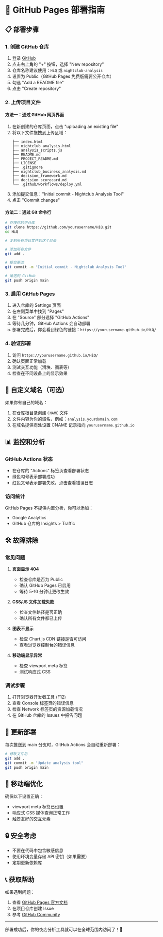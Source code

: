 # 🚀 GitHub Pages 部署指南

## 📋 部署步骤

### 1. 创建 GitHub 仓库

1. 登录 [GitHub](https://github.com)
2. 点击右上角的 "+" 按钮，选择 "New repository"
3. 仓库名称建议使用：`HiQ` 或 `nightclub-analysis`
4. 设置为 Public（GitHub Pages 免费版需要公开仓库）
5. 勾选 "Add a README file"
6. 点击 "Create repository"

### 2. 上传项目文件

#### 方法一：通过 GitHub 网页界面
1. 在新创建的仓库页面，点击 "uploading an existing file"
2. 将以下文件拖拽到上传区域：
   ```
   ├── index.html
   ├── nightclub_analysis.html
   ├── analysis_scripts.js
   ├── README.md
   ├── PROJECT_README.md
   ├── LICENSE
   ├── .gitignore
   ├── nightclub_business_analysis.md
   ├── decision_framework.md
   ├── decision_scorecard.md
   └── .github/workflows/deploy.yml
   ```
3. 添加提交信息："Initial commit - Nightclub Analysis Tool"
4. 点击 "Commit changes"

#### 方法二：通过 Git 命令行
```bash
# 克隆你的空仓库
git clone https://github.com/yourusername/HiQ.git
cd HiQ

# 复制所有项目文件到这个目录

# 添加所有文件
git add .

# 提交更改
git commit -m "Initial commit - Nightclub Analysis Tool"

# 推送到 GitHub
git push origin main
```

### 3. 启用 GitHub Pages

1. 进入仓库的 Settings 页面
2. 在左侧菜单中找到 "Pages"
3. 在 "Source" 部分选择 "GitHub Actions"
4. 等待几分钟，GitHub Actions 会自动部署
5. 部署完成后，你会看到绿色的链接：`https://yourusername.github.io/HiQ/`

### 4. 验证部署

1. 访问 `https://yourusername.github.io/HiQ/`
2. 确认页面正常加载
3. 测试交互功能（滑块、图表等）
4. 检查在不同设备上的显示效果

## 🔧 自定义域名（可选）

如果你有自己的域名：

1. 在仓库根目录创建 `CNAME` 文件
2. 文件内容为你的域名，例如：`analysis.yourdomain.com`
3. 在域名提供商处设置 CNAME 记录指向 `yourusername.github.io`

## 📊 监控和分析

### GitHub Actions 状态
- 在仓库的 "Actions" 标签页查看部署状态
- 绿色勾号表示部署成功
- 红色叉号表示部署失败，点击查看错误日志

### 访问统计
GitHub Pages 不提供内置分析，你可以添加：
- Google Analytics
- GitHub 仓库的 Insights > Traffic

## 🛠️ 故障排除

### 常见问题

1. **页面显示 404**
   - 检查仓库是否为 Public
   - 确认 GitHub Pages 已启用
   - 等待 5-10 分钟让更改生效

2. **CSS/JS 文件加载失败**
   - 检查文件路径是否正确
   - 确认所有文件都已上传

3. **图表不显示**
   - 检查 Chart.js CDN 链接是否可访问
   - 查看浏览器控制台的错误信息

4. **移动端显示异常**
   - 检查 viewport meta 标签
   - 测试响应式 CSS

### 调试步骤

1. 打开浏览器开发者工具 (F12)
2. 查看 Console 标签页的错误信息
3. 检查 Network 标签页的资源加载情况
4. 在 GitHub 仓库的 Issues 中报告问题

## 🔄 更新部署

每次推送到 main 分支时，GitHub Actions 会自动重新部署：

```bash
# 修改文件后
git add .
git commit -m "Update analysis tool"
git push origin main
```

## 📱 移动端优化

确保以下设置正确：
- viewport meta 标签已设置
- 响应式 CSS 媒体查询正常工作
- 触摸友好的交互元素

## 🔒 安全考虑

- 不要在代码中包含敏感信息
- 使用环境变量存储 API 密钥（如果需要）
- 定期更新依赖库

## 📞 获取帮助

如果遇到问题：
1. 查看 [GitHub Pages 官方文档](https://docs.github.com/en/pages)
2. 在项目仓库创建 Issue
3. 参考 [GitHub Community](https://github.community/)

---

部署成功后，你的夜店分析工具就可以在全球范围内访问了！🎉
